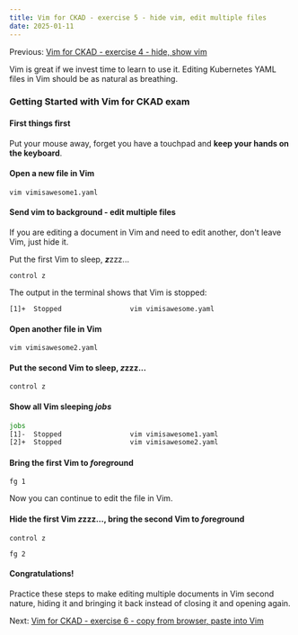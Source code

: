 ```yaml
---
title: Vim for CKAD - exercise 5 - hide vim, edit multiple files
date: 2025-01-11
---
```

Previous: [Vim for CKAD - exercise 4 - hide, show vim](https://miroberes.github.io/CKAD-Exam-Tips/CKAD-Exam-Tips-vim-exercises/CKAD-Exam-Tips-vim-exercises-004-hide-show.html)

Vim is great if we invest time to learn to use it. Editing Kubernetes YAML files in Vim should be as natural as breathing.

### Getting Started with Vim for CKAD exam

#### First things first
Put your mouse away, forget you have a touchpad and **keep your hands on the keyboard**.

#### Open a new file in Vim
```
vim vimisawesome1.yaml
```

#### Send vim to background - edit multiple files
If you are editing a document in Vim and need to edit another, don't leave Vim, just hide it.

Put the first Vim to sleep, ***z***zzz...

```
control z
```

The output in the terminal shows that Vim is stopped:
```
[1]+  Stopped                 vim vimisawesome.yaml
```

#### Open another file in Vim
```
vim vimisawesome2.yaml
```
#### Put the second Vim to sleep, ***z***zzz...

```
control z
```

#### Show all Vim sleeping ***jobs***

``` bash
jobs
[1]-  Stopped                 vim vimisawesome1.yaml
[2]+  Stopped                 vim vimisawesome2.yaml
```
#### Bring the first Vim to ***f***ore***g***round

```
fg 1
```

Now you can continue to edit the file in Vim.

#### Hide the first Vim ***z***zzz..., bring the second Vim to ***f***ore***g***round

```
control z

fg 2
```

#### Congratulations!
Practice these steps to make editing multiple documents in Vim second nature, hiding it and bringing it back instead of closing it and opening again.

Next: [Vim for CKAD - exercise 6 - copy from browser, paste into Vim](https://miroberes.github.io/CKAD-Exam-Tips/CKAD-Exam-Tips-vim-exercises/CKAD-Exam-Tips-vim-exercises-006-copy-paste.html)
